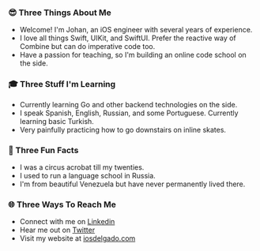 ### 😎 Three Things About Me
* Welcome! I'm Johan, an iOS engineer with several years of experience.
* I love all things Swift, UIKit, and SwiftUI. Prefer the reactive way of Combine but can do imperative code too.
* Have a passion for teaching, so I'm building an online code school on the side.

### 🎓 Three Stuff I'm Learning
* Currently learning Go and other backend technologies on the side.
* I speak Spanish, English, Russian, and some Portuguese. Currently learning basic Turkish.
* Very painfully practicing how to go downstairs on inline skates.

### 🤯 Three Fun Facts
* I was a circus acrobat till my twenties.
* I used to run a language school in Russia.
* I'm from beautiful Venezuela but have never permanently lived there.

### 🌐 Three Ways To Reach Me
* Connect with me on [Linkedin](https://www.linkedin.com/in/johandre/)
* Hear me out on [Twitter](https://twitter.com/iosdelgado)
* Visit my website at [iosdelgado.com](www.iosdelgado.com)
